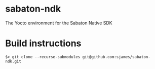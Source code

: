 # sabaton-ndk
The Yocto environment for the Sabaton Native SDK


# Build instructions
``` 
$> git clone --recurse-submodules git@github.com:sjames/sabaton-ndk.git
```



